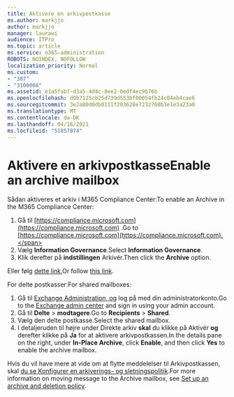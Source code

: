 ```yaml
---
title: Aktivere en arkivpostkasse
ms.author: markjjo
author: markjjo
manager: laurawi
audience: ITPro
ms.topic: article
ms.service: o365-administration
ROBOTS: NOINDEX, NOFOLLOW
localization_priority: Normal
ms.custom:
- "307"
- "3100008"
ms.assetid: e1a5fab7-d3a5-4d4c-8ee2-0edf4ec9b76b
ms.openlocfilehash: d0b7125cb25d739d553bf00054fb24c84eb4cae6
ms.sourcegitcommit: 3e2a80d0db0111f203628e7232760b3e1e3a23a0
ms.translationtype: MT
ms.contentlocale: da-DK
ms.lasthandoff: 04/16/2021
ms.locfileid: "51857874"
---
```

# <a name="enable-an-archive-mailbox"></a><span data-ttu-id="4db30-102">Aktivere en arkivpostkasse</span><span class="sxs-lookup"><span data-stu-id="4db30-102">Enable an archive mailbox</span></span>

<span data-ttu-id="4db30-103">Sådan aktiveres et arkiv i M365 Compliance Center:</span><span class="sxs-lookup"><span data-stu-id="4db30-103">To enable an Archive in the M365 Compliance Center:</span></span>

1. <span data-ttu-id="4db30-104">Gå til [https://compliance.microsoft.com](https://compliance.microsoft.com) .</span><span class="sxs-lookup"><span data-stu-id="4db30-104">Go to [https://compliance.microsoft.com](https://compliance.microsoft.com).</span></span>
2. <span data-ttu-id="4db30-105">Vælg **Information Governance**.</span><span class="sxs-lookup"><span data-stu-id="4db30-105">Select **Information Governance**.</span></span>
3. <span data-ttu-id="4db30-106">Klik derefter på **indstillingen** Arkivér.</span><span class="sxs-lookup"><span data-stu-id="4db30-106">Then click the **Archive** option.</span></span>

<span data-ttu-id="4db30-107">Eller følg [dette link.](https://sip.compliance.microsoft.com/informationgovernance?viewid=archive)</span><span class="sxs-lookup"><span data-stu-id="4db30-107">Or follow [this link](https://sip.compliance.microsoft.com/informationgovernance?viewid=archive).</span></span>  

<span data-ttu-id="4db30-108">For delte postkasser:</span><span class="sxs-lookup"><span data-stu-id="4db30-108">For shared mailboxes:</span></span>

1. <span data-ttu-id="4db30-109">Gå til [Exchange Administration, og](https://outlook.office365.com/ecp) log på med din administratorkonto.</span><span class="sxs-lookup"><span data-stu-id="4db30-109">Go to the [Exchange admin center](https://outlook.office365.com/ecp) and sign in using your admin account.</span></span>
2. <span data-ttu-id="4db30-110">Gå til **Delte**  >  **modtagere**.</span><span class="sxs-lookup"><span data-stu-id="4db30-110">Go to **Recipients** > **Shared**.</span></span>
3. <span data-ttu-id="4db30-111">Vælg den delte postkasse.</span><span class="sxs-lookup"><span data-stu-id="4db30-111">Select the shared mailbox.</span></span>
4. <span data-ttu-id="4db30-112">I detaljeruden til højre under Direkte arkiv **skal** du klikke på Aktivér **og** derefter klikke på **Ja** for at aktivere arkivpostkassen.</span><span class="sxs-lookup"><span data-stu-id="4db30-112">In the details pane on the right, under **In-Place Archive**, click **Enable**, and then click **Yes** to enable the archive mailbox.</span></span>

<span data-ttu-id="4db30-113">Hvis du vil have mere at vide om at flytte meddelelser til Arkivpostkassen, skal [du se Konfigurer en arkiverings- og sletningspolitik](https://docs.microsoft.com//office365/securitycompliance/set-up-an-archive-and-deletion-policy-for-mailboxes).</span><span class="sxs-lookup"><span data-stu-id="4db30-113">For more information on moving message to the Archive mailbox, see [Set up an archive and deletion policy](https://docs.microsoft.com//office365/securitycompliance/set-up-an-archive-and-deletion-policy-for-mailboxes).</span></span>
